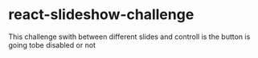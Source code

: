 # react-slideshow-challenge
This challenge swith between different slides and controll is the button is going tobe disabled or not

